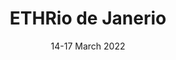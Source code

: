 ---
#######################
## To keep any param unused, just leave its value as empty. Nothing after the : for the param
#######################
########################
# Required params for each section
name: main # id of the section used for id'ing the section in classes
is_active: "yes"
title: "ETHRio de Janerio"
subtitle: "14-17 March 2022"
text: "A convergence of creators, builders and thinkers in the most beautiful city in the world."
bg_color: # please use hex values
bg_image: "/assets/images/back_sec_one.png" # please save images in assets folder. Prepend with a / eg. /assets/images..
has_logo: "yes"
###########################
# Optional params
button_text: "Get in touch" # Call-to-action button
button_link: "#volunteer"
css_classes_button_container: "mt-5"
#################################
# Container and grid classes
css_classes_container: "container py-5"
css_classes_row: "row my-5 gy-5 justify-content-around"
# Classes for grid columns
css_classes_col_one: "col-sm-12 col-md-8" 
css_classes_col_two: "col-sm-12 col-md-4 text-center"
#################################
# CSS classes for the params above
css_classes_title: "display-1 fw-bold text-primary"
css_classes_subtitle: "display-5 mt-2 fw-normal text-primary"
css_classes_text: "lead mt-5 text-dark"
css_classes_button: "btn btn-lg btn-success"
css_classes_grid_row: ""
css_classes_grid_columns: ""
#################################
# Inline CSS classes for params above
css_inline_title: 
css_inline_subtitle:
css_inline_text:
css_inline_button: "color: #ffffff;"
---